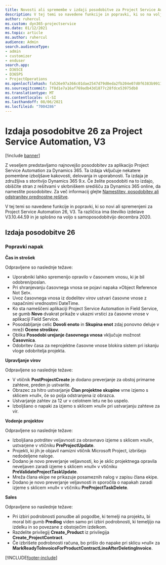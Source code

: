 ```yaml
---
title: Novosti ali spremembe v izdaji posodobitve za Project Service Automation 26, V3
description: V tej temi so navedene funkcije in popravki, ki so na voljo za Project Service Automation V3, izdaja posodobitve 26.
author: ruhercul
ms.custom: dyn365-projectservice
ms.date: 01/12/2021
ms.topic: article
ms.author: ruhercul
audience: Admin
search.audienceType:
- admin
- customizer
- enduser
search.app:
- D365CE
- D365PS
- ProjectOperations
ms.openlocfilehash: fa526e97a366c01dae2547d79d0eda2fb204e07d0f6383b991165b9eecd836e9
ms.sourcegitcommit: 7f8d1e7a16af769adb43d1877c28fdce53975db8
ms.translationtype: MT
ms.contentlocale: sl-SI
ms.lasthandoff: 08/06/2021
ms.locfileid: "7004286"
---
```

# <a name="project-service-automation-update-release-26-v3"></a>Izdaja posodobitve 26 za Project Service Automation, V3

[!include [banner](../includes/psa-now-project-operations.md)]

Z veseljem predstavljamo najnovejšo posodobitev za aplikacijo Project Service Automation za Dynamics 365. Ta izdaja vključuje nekatere pomembne izboljšave kakovosti, delovanja in uporabnosti. Ta izdaja je združljiva s storitvijo Dynamics 365 9.x. Če želite posodobiti na to izdajo, obiščite stran z rešitvami v skrbniškem središču za Dynamics 365 online, da namestite posodobitev. Za več informacij glejte [Namestitev, posodobitev ali odstranitev prednostne rešitve](/power-platform/admin/install-remove-preferred-solution).

V tej temi so navedene funkcije in popravki, ki so novi ali spremenjeni za Project Service Automation 26, V3. Ta različica ima številko izdelave V3.10.44.59 in je splošno na voljo s samoposodobitvijo decembra 2020.

## <a name="update-release-26"></a>Izdaja posodobitve 26

### <a name="bug-fixes"></a>Popravki napak

**Čas in strošek**

Odpravljene so naslednje težave:

- Uporabniki lahko spremenijo opravilo v časovnem vnosu, ki je bil odobren/poslan.
- Pri shranjevanju časovnega vnosa se pojavi napaka »Object Reference Not Set«.
- Uvoz časovnega vnosa iz dodelitev virov ustvari časovne vnose z napačnimi vrednostmi DateTime.
- Ko sta nameščeni aplikaciji Project Service Automation in Field Service, se gumb **Novo** dvakrat prikaže v ukazni vrstici za časovne vnose v aplikaciji Field Service.
- Posodabljanje celic **Dovoli enoto** in **Skupina enot** zdaj ponovno deluje v mreži **Ocene stroškov**.
- Oblika **Posodobi urejanje časovnega vnosa** vključuje možnost **Časovnica**.
- Odobritev časa za neprojektne časovne vnose blokira sistem pri iskanju vloge odobritelja projekta.

**Upravljanje virov**

Odpravljene so naslednje težave:

- V vtičnik **PostProjectCreate** je dodano preverjanje za obstoj primarne zahteve, preden jo ustvarite.
- Obrazec za hitro ustvarjanje **Član projektne skupine** vrne izjemo s sklicem »null«, če so polja odstranjena iz obrazca.
- Ustvarjanje zahtev za 12 ur v celotnem letu ne bo uspelo.
- Izboljšano o napaki za izjemo s sklicem »null« pri ustvarjanju zahteve za vir.

**Vodenje projektov**

Odpravljene so naslednje težave:

- Izboljšana potrditev veljavnosti za obravnavo izjeme s sklicem »null«, ustvarjene v vtičniku **PreProjectUpdate**.
- Projekti, ki jih je objavil namizni vtičnik Microsoft Project, izbrišejo nedodeljene naloge.
- Dodano je novo preverjanje veljavnosti, ko je sklic projektnega opravila neveljaven zaradi izjeme s sklicem »null« v vtičniku **PreValidateProjectTaskUpdate**.
- Mreža člana ekipe ne prikazuje posameznih nalog v zapisu člana ekipe.
- Dodano je novo preverjanje veljavnosti in sporočila o napakah zaradi izjeme s sklicem »null« v vtičniku **PreProjectTaskDelete**.

**Sales**

Odpravljene so naslednje težave:

- Pri izbiri podrobnosti ponudbe ali pogodbe, ki temelji na projektu, bi moral biti gumb **Predlog** viden samo pri izbiri podrobnosti, ki temeljijo na izdelku in so povezane z obstoječim izdelkom.
- Razdelite privilegij **Create_Product** iz privilegija **Create_ProjectContract**.
- Če izbrišete podrobnosti računa, bo prišlo do napake pri sklicu »null« za **MarkReadyToInvoiceForProductContractLineAfterDeletingInvoice**.


[!INCLUDE[footer-include](../includes/footer-banner.md)]